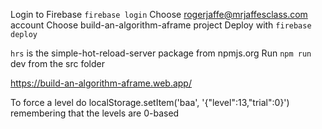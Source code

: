 Login to Firebase `firebase login`
Choose rogerjaffe@mrjaffesclass.com account
Choose build-an-algorithm-aframe project
Deploy with `firebase deploy`

`hrs` is the simple-hot-reload-server package from npmjs.org
Run `npm run` dev from the src folder

https://build-an-algorithm-aframe.web.app/

To force a level do 
localStorage.setItem('baa', '{"level":13,"trial":0}')
remembering that the levels are 0-based
